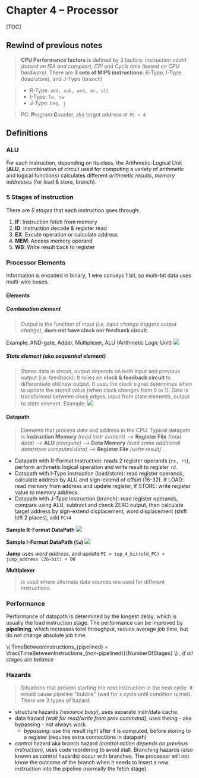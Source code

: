 # Chapter 4 – Processor

[TOC]

## Rewind of previous notes
> **CPU Performance factors** is defined by 3 factors: _instruction count_ *(based on ISA and compiler)*, _CPI_ and _Cycle time_ *(based on CPU hardware)*.
> There are **3 sets of MIPS instructions**: R-Type, I-Type (load/store), and J-Type (branch)

> * R-Type: `add, sub, and, or, slt`
> * I-Type: `lw, sw`
> * J-Type: `beq, j`

> PC: **P**rogram **C**ounter, aka target address or `PC + 4`

## Definitions
### ALU
For each instruction, depending on its class, the Arithmetic-Logical Unit (**ALU**, a combination of circuit used for computing a variety of arithmetic and logical functions) calculates different *arithmetic results*, *memory addresses* (for load & store, branch). 

### 5 Stages of Instruction
There are _5 stages_ that each instruction goes through:

1. **IF**: Instruction fetch from memory
1. **ID**: Instruction decode & register read
2. **EX**: Excute operation or calculate address
3. **MEM**: Access memory operand
4. **WB**: Write result back to register

### Processor Elements
Information is encoded in binary, 1 wire conveys 1 bit, so multi-bit data uses multi-wire buses. 
#### Elements

##### Combination element 
> Output is the function of input *(i.e. input change triggers output change)*, **does not have clock nor feedback circuit**.

Example: AND-gate, Adder, Multiplexer, ALU (Arithmetic Logic Unit)
		![](https://i.imgur.com/8eB5VAC.png)

##### State element (aka sequential element)
> Stores data in circuit, output depends on both input and previous output (i.e. feedback). It relies on **clock & feedback circuit** to differentiate old/new output. 
It uses the clock signal determines when to update the stored value (when clock changes from 0 to 1). Data is transformed between clock edges, input from state elements, output to state element. 
Example: ![](https://i.imgur.com/DgC48jN.png)

#### Datapath
> Elements that process data and address in the CPU. Typical datapath is 
> **Instruction Memory** *(read instr content)* –> **Register File** *(read data)* –> **ALU** *(compute)* –> **Data Memory** *(load some additional data/store computed data)* –> **Register File** *(write result)*`.


* Datapath with R-Format Instruction: reads 2 register operands (`rs, rt`), perform arithmetic logical operation and write result to register `rd`.
* Datapath with I-Type Instruction (load/store): read register operands, calculate address by ALU and sign-extend of offset (16-32). If LOAD: read memory from address and update register, if STORE: write register value to memory address.
* Datapath with J-Type Instruction (branch): read register operands, compare using ALU, subtract and check ZERO output, then calculate target address by sign-extend displacement, word displacement (shift left 2 places), add `PC+4`

**Sample R-Format DataPath**
![](https://i.imgur.com/Ikg2hZd.png)

**Sample I-Format DataPath (`lw`)**
![](https://i.imgur.com/QEt4dcc.png)

**Jump** uses *word address*, and update `PC = top_4_bit(old_PC) + jump_address (26-bit) + 00`


**Multiplexer** 
> is used where alternate data sources are used for different instructions.

### Performance 
Performance of datapath is determined by the longest delay, which is usually the load instruction stage. The performance can be improved by **pipelining**, which increases total throughput, reduce average job time, but do not change absolute job time.

\\( TimeBetweenInstructions_{pipelined} = \frac{TimeBetweenInstructions_{non-pipelined}}{NumberOfStages} \\) 
*, if all stages are balance*

### Hazards
> Situations that prevent starting the next instruction in the next cycle. It would cause pipeline "bubble" (wait for x cycle until condition is met). 
There are 3 types of hazard:

* structure hazards *(resource busy)*, uses separate instr/data cache. 
* data hazard *(wait for read/write from prev command)*, uses theing - aka bypassing - not always work.
	* *bypassing*: use the result right after it is computed, before storing to a register (requires extra connections in datapath)
* control hazard aka branch hazard *(control action depends on previous instruction)*, uses code reordering to avoid stall. Branching hazards (also known as control hazards) occur with branches. The processor will not know the outcome of the branch when it needs to insert a new instruction into the pipeline (normally the fetch stage).

